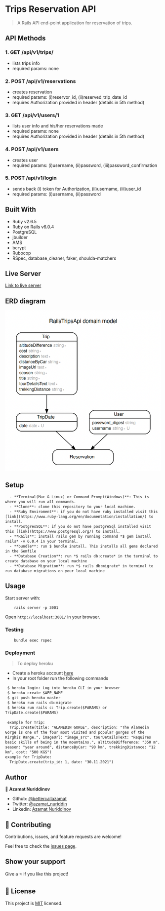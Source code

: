 # Trips Reservation API

> A Rails API end-point application for reservation of trips.

## API Methods
### 1. GET /api/v1/trips/
  * lists trips info
  * required params: none

### 2. POST /api/v1/reservations
  * creates reservation
  * required params: (i)reservor_id, (ii)reserved_trip_date_id
  * requires Authorization provided in header (details in 5th method)

### 3. GET /api/v1/users/1
  * lists user info and his/her reservations made
  * required params: none
  * requires Authorization provided in header (details in 5th method)

### 4. POST /api/v1/users
  * creates user
  * required params: (i)username, (ii)password, (iii)password_confirmation

### 5. POST /api/v1/login
  * sends back (i) token for Authorization, (ii)username, (iii)user_id
  * required params: (i)username, (ii)password


## Built With
- Ruby v2.6.5
- Ruby on Rails v6.0.4
- PostgreSQL
- jbuilder
- AMS
- bcrypt
- Rubocop
- RSpec, database_cleaner, 
  faker, shoulda-matchers


## Live Server

[Link to live server](https://azamats-trips-api.herokuapp.com)

## ERD diagram

![screenshot](./erd.png)

## Setup

```
  - **Terminal(Mac & Linux) or Command Prompt(Windows)**: This is where you will run all commands.
  - **Clone**: clone this repository to your local machine.
  - **Ruby Enviroment**: if you do not have ruby installed visit this [link](https://www.ruby-lang.org/en/documentation/installation/) to install.
  - **PostgresSQL**: if you do not have postgreSql installed visit this [link](https://www.postgresql.org/) to install.
  - **Rails**: install rails gem by running command *$ gem install rails* -v 6.0.4 in your terminal.
  - **bundle**: run $ bundle install. This installs all gems declared in the Gemfile
  - **Database Creation**: run *$ rails db:create* in the terminal to create database on your local machine
  - **Database Migration**: run *$ rails db:migrate* in terminal to run database migrations on your local machine
```

## Usage
Start server with:

```
    rails server -p 3001
```

Open `http://localhost:3001/` in your browser.


### Testing

```
    bundle exec rspec
```

### Deployment

> To deploy heroku 
  - Create a heroku account [here](https://www.heroku.com/)
  - In your root folder run the following commands
  ```
   $ heroku login: Log into heroku CLI in your browser
   $ heroku create $APP_NAME
   $ git push heroku master
   $ heroku run rails db:migrate
   $ heroku run rails c: Trip.create($PARAMS) or TripDate.create($PARAMS)
   
   example for Trip: 
    Trip.create(title: "ALAMEDIN GORGE", description: "The Alamedin Gorge is one of the four most visited and popular gorges of the Kirghiz Range.", imageUrl: "image_src", tourDetailsText: "Requires basic skills of being in the mountains.", altitudeDifference: "350 m", season: "year around", distanceByCar: "90 km", trekkingDistance: "12 km", cost: "500 KGS")
  example for TripDate: 
    TripDate.create(trip_id: 1, date: "30.11.2021")
  ```

## Author

👤 **Azamat Nuriddinov**

- Github: [@bettercallazamat](https://github.com/bettercallazamat)
- Twitter: [@azamat_nuriddin](https://twitter.com/azamat_nuriddin)
- Linkedin: [Azamat Nuriddinov](https://www.linkedin.com/in/azamat-nuriddinov/)


## 🤝 Contributing

Contributions, issues, and feature requests are welcome!

Feel free to check the [issues page](https://github.com/bettercallazamat/rails-trips-api/issues).

## Show your support

Give a ⭐️ if you like this project!

## 📝 License

This project is [MIT](https://opensource.org/licenses/MIT) licensed.